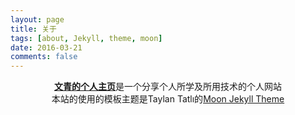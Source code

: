 ```yaml
---
layout: page
title: 关于
tags: [about, Jekyll, theme, moon]
date: 2016-03-21
comments: false
---
```

    
<center><a href="http://cailiu.github.io"><b>文青的个人主页</b></a>是一个分享个人所学及所用技术的个人网站</center>

<center>本站的使用的模板主题是Taylan Tatlı的<a href="https://taylantatli.github.io/moon-jekyll-theme/" target="_blank">Moon Jekyll Theme</a></center>


